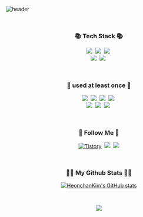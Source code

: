 ![header](https://capsule-render.vercel.app/api?type=slice&color=gradient&height=200&section=header&text=HeonchanKim&fontAlign=50&fontAlignY=70&fontSize=80&fontColor=333&&animation=twinkling)

<br/>

<h3 align="center">📚 Tech Stack 📚</h3>
<p align="center">
  <img src="https://img.shields.io/badge/Java-007396?style=flat-square&logo=Java&logoColor=white"/></a>&nbsp
  <img src="https://img.shields.io/badge/Spring-6DB33F?style=flat-square&logo=Spring&logoColor=white"/></a>&nbsp
  <img src="https://img.shields.io/badge/Spring Boot-6DB33F?style=flat-square&logo=Spring Boot&logoColor=white"/></a>&nbsp
  <br>
  <img src="https://img.shields.io/badge/MySQL-4479A1?style=flat-square&logo=MySQL&logoColor=white"/></a>&nbsp 
  <img src="https://img.shields.io/badge/Oracle-F80000?style=flat-square&logo=Oracle&logoColor=white"/></a>&nbsp 
</p>

<br/>

<h3 align="center">📖 used at least once 📖</h3>
<p align="center">
  <img src="https://img.shields.io/badge/JavaScript-F7DF1E?style=flat-square&logo=JavaScript&logoColor=white"/></a>&nbsp
  <img src="https://img.shields.io/badge/Python-3776AB?style=flat-square&logo=Python&logoColor=white"/></a>&nbsp
  <img src="https://img.shields.io/badge/HTML5-E34F26?style=flat-square&logo=HTML5&logoColor=white"/></a>&nbsp
  <img src="https://img.shields.io/badge/CSS3-1572B6?style=flat-square&logo=CSS3&logoColor=white"/></a>&nbsp
  <br>
  <img src="https://img.shields.io/badge/Android-3DDC84?style=flat-square&logo=Android&logoColor=white"/></a>&nbsp 
  <img src="https://img.shields.io/badge/Raspberry Pi-A22846?style=flat-square&logo=Raspberry Pi&logoColor=white"/></a>&nbsp 
  <img src="https://img.shields.io/badge/Arduino-00979D?style=flat-square&logo=Arduino&logoColor=white"/></a>&nbsp 
</p>
 
<br/> 

<h3 align="center">🌈 Follow Me 🌈</h3>
<p align="center">
  <a href="https://heonchan.tistory.com/"><img alt="Tistory" src="https://img.shields.io/badge/Tistory-white.svg?&style=for-the-badge"/></a>&nbsp
  <a href="https://www.instagram.com/__chan.96_/"><img src="https://img.shields.io/badge/Instagram-E4405F?style=flat-square&logo=Instagram&logoColor=white&link=https://www.instagram.com/__chan.96_/"/></a>&nbsp
  <a href="mailto:gjscks123@gmail.com"><img src="https://img.shields.io/badge/Gmail-d14836?style=flat-square&logo=Gmail&logoColor=white&link=gjscks123@gmail.com"/></a>
</p>

<br/>

<h3 align="center">👩‍💻 My Github Stats 👩‍💻</h3>
<div align="center">

[![HeonchanKim's GitHub stats](https://github-readme-stats.vercel.app/api?username=HeonchanKim&hide_title=true&show_icons=true&include_all_commits=true&disable_animations=true&theme=vue)](https://github.com/anuraghazra/github-readme-stats)
</div>

<br/>

<p align="center">
  <a href="https://hits.seeyoufarm.com"><a href="https://hits.seeyoufarm.com"><img src="https://hits.seeyoufarm.com/api/count/incr/badge.svg?url=https%3A%2F%2Fgithub.com%2FHeonchanKim&count_bg=%2351BC5A&title_bg=%23707070&icon=github.svg&icon_color=%23E7E7E7&title=hits&edge_flat=true"/></a></a>
</p>
